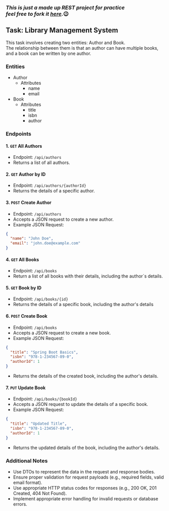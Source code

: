 ### *This is just a made up REST project for practice <br> feel free to fork it [here](https://github.com/markpernia/library-management.git).*😉

## Task: Library Management System

This task involves creating two entities: Author and Book.<br>
The relationship between them is that an author can have multiple books, and a book can be written by one author.

### Entities

- Author
    - Attributes
        - name
        - email
- Book
    - Attributes
        - title
        - isbn
        - author

### Endpoints

#### 1. `GET` All Authors

- Endpoint: `/api/authors`
- Returns a list of all authors.

#### 2. `GET` Author by ID

- Endpoint: `/api/authors/{authorId}`
- Returns the details of a specific author.

#### 3. `POST` Create Author

- Endpoint: `/api/authors`
- Accepts a JSON request to create a new author.
- Example JSON Request:

```JSON
{
  "name": "John Doe",
  "email": "john.doe@example.com"
}
```

#### 4. `GET` All Books

- Endpoint: `/api/books`
- Return a list of all books with their details, including the author`s details.

#### 5. `GET` Book by ID

- Endpoint: `/api/books/{id}`
- Returns the details of a specific book, including the author's details

#### 6. `POST` Create Book

- Endpoint: `/api/books`
- Accepts a JSON request to create a new book.
- Example JSON Request:

```JSON
{
  "title": "Spring Boot Basics",
  "isbn": "978-1-234567-89-0",
  "authorId": 1
}
```

- Returns the details of the created book, including the author's details.

#### 7. `PUT` Update Book

- Endpoint: `/api/books/{bookId}`
- Accepts a JSON request to update the details of a specific book.
- Example JSON Request:

```JSON
{
  "title": "Updated Title",
  "isbn": "978-1-234567-89-0",
  "authorId": 1
}
```

- Returns the updated details of the book, including the author's details.

### Additional Notes

- Use DTOs to represent the data in the request and response bodies.
- Ensure proper validation for request payloads (e.g., required fields, valid email format).
- Use appropriate HTTP status codes for responses (e.g., 200 OK, 201 Created, 404 Not Found).
- Implement appropriate error handling for invalid requests or database errors.
